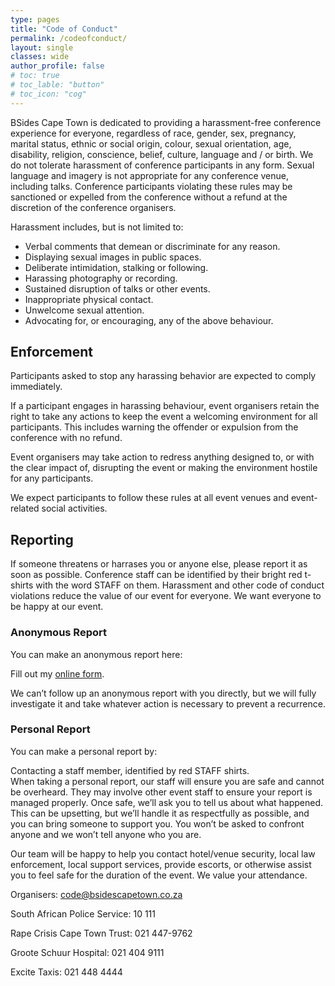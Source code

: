 ```yaml
---
type: pages
title: "Code of Conduct"
permalink: /codeofconduct/
layout: single
classes: wide
author_profile: false
# toc: true
# toc_lable: "button"
# toc_icon: "cog"
---
```


<p>BSides Cape Town is dedicated to providing a harassment-free conference experience for everyone, regardless of  race, gender, sex, pregnancy, marital status, ethnic or social origin, colour, sexual orientation, age, disability, religion, conscience, belief, culture, language and / or birth. We do not tolerate harassment of conference participants in any form. Sexual language and imagery is not appropriate for any conference venue, including talks. Conference participants violating these rules may be sanctioned or expelled from the conference without a refund at the discretion of the conference organisers.</p>
<p>Harassment includes, but is not limited to:</p>
<ul>
<li>Verbal comments that demean or discriminate for any reason.</li>
<li>Displaying sexual images in public spaces.</li>
<li>Deliberate intimidation, stalking or following.</li>
<li>Harassing photography or recording.</li>
<li>Sustained disruption of talks or other events.</li>
<li>Inappropriate physical contact.</li>
<li>Unwelcome sexual attention.</li>
<li>Advocating for, or encouraging, any of the above behaviour.</li>
</ul>
<h2>Enforcement</h2>
<p>Participants asked to stop any harassing behavior are expected to comply immediately.</p>
<p>If a participant engages in harassing behaviour, event organisers retain the right to take any actions to keep the event a welcoming environment for all participants. This includes warning the offender or expulsion from the conference with no refund.</p>
<p>Event organisers may take action to redress anything designed to, or with the clear impact of, disrupting the event or making the environment hostile for any participants.</p>
<p>We expect participants to follow these rules at all event venues and event-related social activities.</p>
<h2>Reporting</h2>
<p>If someone threatens or harrases you or anyone else, please report it as soon as possible. Conference staff can be identified by their bright red t-shirts with the word STAFF on them. Harassment and other code of conduct violations reduce the value of our event for everyone. We want everyone to be happy at our event.</p>
<h3>Anonymous Report</h3>
<p>You can make an anonymous report here: </p>
<div id="wufoo-z1uykeow1f54a2n"> Fill out my <a href="https://crypticgoose.wufoo.com/forms/z1uykeow1f54a2n">online form</a>. </div> <script type="text/javascript"> var z1uykeow1f54a2n; (function(d, t) { var s = d.createElement(t), options = { 'userName':'crypticgoose', 'formHash':'z1uykeow1f54a2n', 'autoResize':true, 'height':'598', 'async':true, 'host':'wufoo.com', 'header':'show', 'ssl':true }; s.src = ('https:' == d.location.protocol ?'https://':'http://') + 'secure.wufoo.com/scripts/embed/form.js'; s.onload = s.onreadystatechange = function() { var rs = this.readyState; if (rs) if (rs != 'complete') if (rs != 'loaded') return; try { z1uykeow1f54a2n = new WufooForm(); z1uykeow1f54a2n.initialize(options); z1uykeow1f54a2n.display(); } catch (e) { } }; var scr = d.getElementsByTagName(t)[0], par = scr.parentNode; par.insertBefore(s, scr); })(document, 'script'); </script>
<p>We can&#8217;t follow up an anonymous report with you directly, but we will fully investigate it and take whatever action is necessary to prevent a recurrence.</p>
<h3>Personal Report</h3>
<p>You can make a personal report by:</p>
<p>Contacting a staff member, identified by red STAFF shirts.<br />
When taking a personal report, our staff will ensure you are safe and cannot be overheard. They may involve other event staff to ensure your report is managed properly. Once safe, we&#8217;ll ask you to tell us about what happened. This can be upsetting, but we&#8217;ll handle it as respectfully as possible, and you can bring someone to support you. You won&#8217;t be asked to confront anyone and we won&#8217;t tell anyone who you are.</p>
<p>Our team will be happy to help you contact hotel/venue security, local law enforcement, local support services, provide escorts, or otherwise assist you to feel safe for the duration of the event. We value your attendance.</p>
<p>Organisers: <a href="mailto:code@bsidescapetown.co.za">code@bsidescapetown.co.za</a></p>
<p>South African Police Service: 10 111</p>
<p>Rape Crisis Cape Town Trust: 021 447-9762</p>
<p>Groote Schuur Hospital: 021 404 9111</p>
<p>Excite Taxis: 021 448 4444</p>
